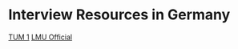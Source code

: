 # Interview Resources in Germany

[TUM 1](https://germanystudy.net/tum-msce-interview-questions/)
[LMU Official]()
